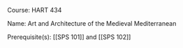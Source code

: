 




Course: HART 434

Name: Art and Architecture of the Medieval Mediterranean

Prerequisite(s): [[SPS 101]] and [[SPS 102]]